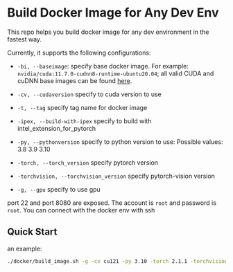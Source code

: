 # Build Docker Image for Any Dev Env
This repo helps you build docker image for any dev environment in the fastest way.

Currently, it supports the following configurations:

- `-bi, --baseimage`: specify base docker image. For example: `nvidia/cuda:11.7.0-cudnn8-runtime-ubuntu20.04`; all valid CUDA and cuDNN base images can be found [here](https://hub.docker.com/r/nvidia/cuda/tags).

- `-cv, --cudaversion` specify to cuda version to use

- `-t, --tag` specify tag name for docker image

- `-ipex, --build-with-ipex` specify to build with intel_extension_for_pytorch

- `-py, --pythonversion` specify to python version to use: Possible values: 3.8 3.9 3.10

- `-torch, --torch_version` specify pytorch version

- `-torchvision, --torchvision_version` specify pytorch-vision version
- `-g, --gpu` specify to use gpu

port 22 and port 8080 are exposed. The account is `root` and password is `root`. You can connect with the docker env with ssh
## Quick Start
an example:
```bash
./docker/build_image.sh -g -cv cu121 -py 3.10 -torch 2.1.1 -torchvision 0.16.1
```



